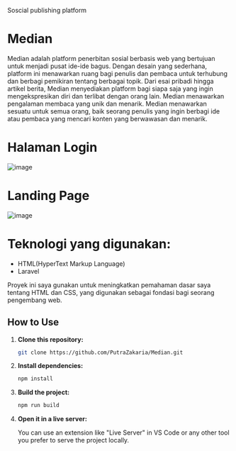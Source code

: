 Soscial publishing platform
# Median

Median adalah platform penerbitan sosial berbasis web yang bertujuan untuk menjadi pusat ide-ide bagus. Dengan desain yang sederhana, platform ini menawarkan ruang bagi penulis dan pembaca untuk terhubung dan berbagi pemikiran tentang berbagai topik. Dari esai pribadi hingga artikel berita, Median menyediakan platform bagi siapa saja yang ingin mengekspresikan diri dan terlibat dengan orang lain. Median menawarkan pengalaman membaca yang unik dan menarik.  Median menawarkan sesuatu untuk semua orang, baik seorang penulis yang ingin berbagi ide atau pembaca yang mencari konten yang berwawasan dan menarik.

# Halaman Login
![image](https://github.com/user-attachments/assets/911667f7-45b1-484d-9fee-032f4917df4d)

# Landing Page
![image](https://github.com/user-attachments/assets/b3b98d9b-b019-40cf-8281-a9ba5ca50560)

# Teknologi yang digunakan:
<ul>
  <li>HTML(HyperText Markup Language)</li>
  <li>Laravel</li>
</ul>

Proyek ini saya gunakan untuk meningkatkan pemahaman dasar saya tentang HTML dan CSS, yang digunakan sebagai fondasi bagi seorang pengembang web.

## How to Use

1. **Clone this repository:**

    ```bash
    git clone https://github.com/PutraZakaria/Median.git
    ```

2. **Install dependencies:**

    ```bash
    npm install
    ```

3. **Build the project:**

    ```bash
    npm run build
    ```

4. **Open it in a live server:**

    You can use an extension like "Live Server" in VS Code or any other tool you prefer to serve the project locally.
